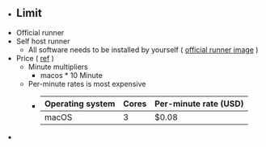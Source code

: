 - ## Limit
- Official runner
- Self host runner
	- All software needs to be installed by yourself ( [official runner image](https://github.com/actions/runner-images/blob/main/images/macos/macos-12-Readme.md) )
- Price ( [ref](https://docs.github.com/en/billing/managing-billing-for-github-actions/about-billing-for-github-actions#minute-multipliers) )
	- Minute multipliers
		- macos * 10 Minute
	- Per-minute rates is most expensive
		- | Operating system | Cores | Per-minute rate (USD) |
		  | ---- | ---- | ---- |
		  | macOS | 3 | $0.08 |
-